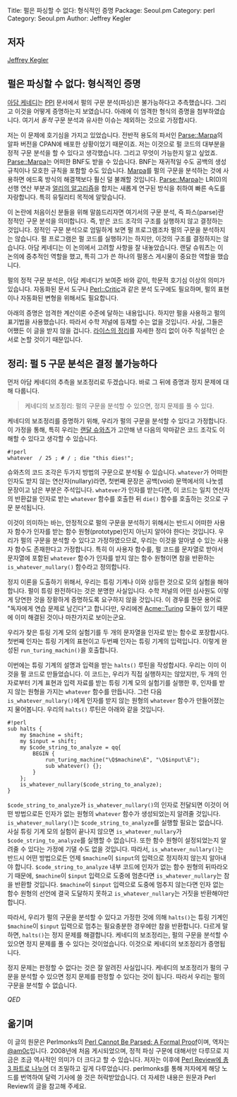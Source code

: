 Title:    펄은 파싱할 수 없다: 형식적인 증명
Package:  Seoul.pm
Category: perl
Category: Seoul.pm
Author:   Jeffrey Kegler


저자
-----

[Jeffrey Kegler][author]


펄은 파싱할 수 없다: 형식적인 증명
-----------------------------------------

<!--
Perl Cannot Be Parsed: A Formal Proof
-->

<!--
[ UPDATE 27 Aug 2009: Readers interested in the topic of this node will want to look first (or instead) at the series of three articles I wrote for The Perl Review, now available online. They lay this proof out more carefully and with thorough explanations, in three different versions. ]
-->

<!--
[ At this point this post should be considered mainly of historical interest. One especial defect is that it frames the issue in terms of "static parsing", implying that there are no similar issues with "dynamic" parsing. ]
-->

<!--
In the man page for PPI, Adam Kennedy conjectures that perl is unparseable, and suggests how to prove it. Below I carry out a rigorous version of the proof, which should put the matter beyond doubt.
-->

[아담 케네디][wiki-adam]는 [PPI][module-ppi] 문서에서 펄의 구문 분석(파싱)은 불가능하다고 추측했습니다.
그리고 이것을 어떻게 증명하는지 보였습니다. 아래에 이 엄격한 형식의 증명을 첨부하였습니다.
여기서 _동적_ 구문 분석과 유사한 이슈는 제외하는 것으로 가정합시다.

<!--
I've become interested in the question because I've just released an alpha version of a general parser (Parse::Marpa) on CPAN, which I think will allow static parsing of large portions of Perl 5, and I wanted to know what is achievable. Parse::Marpa accepts any BNF that's free of infinite loops. The BNF can be recursive, have empty productions or even be ambiguous. If Marpa works for parsing Perl 5, it will do it with a lot less cruft than ad hoc solutions. Parse::Marpa is based on new research into combining LR(0) precomputation with Earley's algorithm and so far speed seems good -- quite acceptable for utility purposes.
-->

저는 이 문제에 호기심을 가지고 있었습니다.
전반적 용도의 파서인 [Parse::Marpa][module-parse-marpa]의 알파 버전을 CPAN에 배포한 상황이었기 때문이죠.
저는 이것으로 펄 코드의 대부분을 정적 구문 분석을 할 수 있다고 생각했습니다.
그리고 무엇이 가능한지 알고 싶었죠. [Parse::Marpa][module-parse-marpa]는 어떠한 BNF도 받을 수 있습니다.
BNF는 재귀적일 수도 공백의 생성 규칙이나 모호한 규칙을 포함할 수도 있습니다.
[Marpa][module-parse-marpa]를 펄의 구문을 분석하는 것에 사용하면 에드혹 방식의 해결책보다 훨신 덜 불쾌할 것입니다.
[Parse::Marpa][module-parse-marpa]는 LR(0)의 선행 연산 부분과 [얼리의 알고리즘][wiki-earley-parser]을 합치는
새롭게 연구된 방식을 취하여 빠른 속도를 자랑합니다.
특히 유틸리티 목적에 알맞습니다.

<!--
For those not familiar with the history of this discussion, the term "parse" here is being used in its strict sense to mean static parsing -- taking a piece of code and determining its structure without executing it. In that strict sense the Perl program does not parse Perl. The Perl program executes Perl code, but does not determine its structure. Adam Kennedy gives a good account of the discussion. Randal Schwartz played a key role in it, and one of his perlmonks nodes is pivotal.
-->

이 논란에 처음이신 분들을 위해 말씀드리자면 여기서의 구문 분석, 즉 파스(parse)란 정적인 구문 분석을 의미합니다.
즉, 받은 코드 조각의 구조를 실행하지 않고 결정하는 것입니다.
정적인 구문 분석으로 엄밀하게 보면 펄 프로그램조차 펄의 구문을 분석하지는 않습니다.
펄 프로그램은 펄 코드를 실행하기는 하지만, 이것의 구조를 결정하지는 않습니다.
아담 케네디는 이 논의에서 고려할 사항을 잘 내놓았습니다.
랜달 슈워츠는 이 논의에 중추적인 역할을 했고, 특히 그가 쓴 하나의 펄몽스 게시물이 중요한 역할을 했습니다.

<!--
Static parsing of Perl 5 is of a lot more than academic interest, as Adam Kennedy shows. It is needed for automated documentation tools, analyzers like Perl::Critic, presentation tools, automatic transformation of Perl code, etc.
-->

펄의 정적 구문 분석은, 아담 케네디가 보여준 바와 같이, 학문적 호기심 이상의 의미가 있습니다.
자동화된 문서 도구나 [Perl::Critic][module-perl-critic]과 같은 분석 도구에도 필요하며,
펄의 표현이나 자동화된 변형을 위해서도 필요합니다.

<!--
The proof which follows meets the current level of rigor in Theory of Computation, but is written using Perl and Perl notation. That would make the following unacceptable to a math journal, but they wouldn't take it anyway, because the theorem is a very straightforward consequence of Rice's Theorem. 
-->

아래의 증명은 엄격한 계산이론 수준에 달하는 내용입니다.
하지만 펄을 사용하고 펄의 표기법을 사용했습니다.
따라서 수학 저널에 등재할 수는 없을 것입니다.
사실, 그들은 어쨌든 이 글을 받지 않을 겁니다.
[라이스의 정리][wiki-rice-theorem]를 자세한 정리 없이 아주 직설적인 순서로 논할 것이기 때문입니다.

<!--
Theorem: Parsing Perl 5 is Undecidable
-->

정리: 펄 5 구문 분석은 결정 불가능하다
---------------------------------------

<!--
We first establish Adam Kennedy's conjecture as a lemma. The proof will follow immediately from that and the Halting Theorem.
-->

먼저 아담 케네디의 추측을 보조정리로 두겠습니다.
바로 그 뒤에 증명과 정지 문제에 대해 다룹니다.

<!--
Kennedy's Lemma: If you can parse Perl, you can solve the Halting Problem.
-->

> 케네디의 보조정리:
> 펄의 구문을 분석할 수 있으면, 정지 문제를 풀 수 있다.

<!--
To prove Kennedy's Lemma, we assume that we can parse Perl. In particular this means we can take the following devilish snippet of code, concocted by Randal Schwartz, and determine the correct parse for it:
-->

케네디의 보조정리를 증명하기 위해, 우리가 펄의 구문을 분석할 수 있다고 가정합니다.
이 가정을 통해, 특히 우리는 [랜달 슈와츠][wiki-randal]가 고안해 낸 다음의 악마같은 코드 조각도 이해할 수 있다고 생각할 수 있습니다.

    #!perl
    whatever  / 25 ; # / ; die "this dies!"; 

<!--
    Schwartz's Snippet can parse two different ways: if whatever is nullary (that is, takes no arguments), the first statement is a division in void context, and the rest of the line is a comment. If whatever takes an argument, Schwartz's Snippet parses as a call to the whatever function with the result of a match operator, then a call to the die() function.
-->

슈와츠의 코드 조각은 두가지 방법의 구문으로 분석될 수 있습니다.
`whatever`가 어떠한 인자도 받지 않는 연산자(nullary)라면, 첫번째 문장은 공백(void) 문맥에서의 나눗셈 문장이고 남은 부분은 주석입니다.
`whatever`가 인자를 받는다면, 이 코드는 일치 연산자의 반환값을 인자로 받는 `whatever` 함수를 호출한 뒤 `die()` 함수를 호출하는 것으로 구문 분석됩니다.

<!--
This means that, in order to statically parse Perl, it must be possible to determine from a string of Perl 5 code whether it establishes a nullary prototype for the whatever subroutine. Since we've assumed we can parse Perl, we can assume that a subroutine to do this exists. Call the subroutine which takes as its only argument a Perl 5 code string, and returns true if and only if that code string establishes a nullary prototype for the whatever subroutine, is_whatever_nullary().
-->

이것이 의미하는 바는, 안정적으로 펄의 구문을 분석하기 위해서는
반드시 어떠한 사용자 함수가 인자를 받는 함수 원형(prototype)인지 아닌지 알아야 한다는 것입니다.
우리가 펄의 구문을 분석할 수 있다고 가정하였으므로, 우리는 이것을 알아낼 수 있는 사용자 함수도 존재한다고 가정합니다.
특히 이 사용자 함수를, 펄 코드를 문자열로 받아서
문자열에 포함된 `whatever` 함수가 인자를 받지 않는 함수 원형이면 참을 반환하는 `is_whatever_nullary()` 함수라고 정의합니다.

<!--
To drag the Halting Theorem into this, we'll need to simulate a Turing machine or its equivalent. It's very evident that Perl 5 is Turing-complete. No referee at a math journal would require something that obvious and that tedious to be proved. The term used in these cases is "left as an exercise to the reader". But in this case, there is an Acme::Turing, so the exercise apparently has already been done.
-->

정지 이론을 도출하기 위해서, 우리는 튜링 기계나 이와 상등한 것으로 모의 실험을 해야 합니다.
펄이 튜링 완전하다는 것은 분명한 사실입니다.
수학 저널의 어떤 심사원도 이렇게 당연한 것을 장황하게 증명하도록 요구하지 않을 것입니다.
이 경우를 전문 용어로 "독자에게 연습 문제로 남긴다"고 합니다만,
우리에겐 [Acme::Turing][module-acme-turing] 모듈이 있기 때문에 이미 해결된 것이나 마찬가지로 보이는군요.

<!--
We wrap the Turing machine simulator of our choice in a routine that takes two strings as its arguments, and treats the first string as the representation of a Turing machine, and the second as its input. Call this run_turing_machine.
-->

우리가 찾은 튜링 기계 모의 실험기를 두 개의 문자열을 인자로 받는 함수로 포장합시다.
첫번째 인자는 튜링 기계의 표현이고 두번째 인자는 튜링 기계의 입력입니다.
이렇게 완성된 `run_turing_machin()`을 호출합니다.

<!--
Now we write a routine, call it halts(), which takes the description of a Turing machine and its input. We have it create (but not run) a Perl 5 code string to run the Turing machine simulator on the machine description and input from our two arguments, and then establish a nullary prototype for whatever. We next ask is_whatever_nullary() whether the nullary prototype for whatever was established. Our halts() routine might look like this:
-->

이번에는 튜링 기계의 설명과 입력을 받는 `halts()` 루틴을 작성합시다.
우리는 이미 이것을 펄 코드로 만들었습니다.
이 코드는, 우리가 직접 실행하지는 않았지만, 두 개의 인자로부터 기계 표현과 입력 자료를 받는
튜링 기계 모의 실험기를 실행한 후, 인자를 받지 않는 원형을 가지는 `whatever` 함수를 만듭니다.
그런 다음 `is_whatever_nullary()`에게 인자를 받지 않는 원형의 `whatever` 함수가 만들어졌는지 물어봅니다.
우리의 `halts()` 루틴은 아래와 같을 것입니다.

    #!perl
    sub halts {
        my $machine = shift;
        my $input = shift;
        my $code_string_to_analyze = qq{
            BEGIN {
                run_turing_machine("\Q$machine\E", "\Q$input\E");
                sub whatever() {};
            }
        };
        is_whatever_nullary($code_string_to_analyze);
    }

<!--
    $code_string_to_analyze is passed as an argument to is_whatever_nullary(), which claims to be able to figure out, somehow, if the nullary whatever prototype is established. is_whatever_nullary() does not necessarily run $code_string_to_analyze. In fact if the Turing machine simulation does not halt, is_whatever_nullary() can't run $code_string_to_analyze, not and live up to the assumption that it will tell us whether the prototype is established or not. To do this, is_whatever_nullary() must somehow figure out when $machine does not halt with $input. Since the next thing in $code_string_to_analyze is the nullary prototype, if $machine halts with $input, is_whatever_nullary() will return true. If $machine does not halt with $input, the statement establishing the nullary whatever prototype will never be reached, and is_whatever_nullary() must return false.
-->

`$code_string_to_analyze`가 `is_whatever_nullary()`의 인자로 전달되면
이것이 어떤 방법으로든 인자가 없는 원형의 `whatever` 함수가 생성되었는지 알려줄 것입니다.
`is_whatever_nullary()`는 `$code_string_to_analyze`를 실행할 필요는 없습니다.
사실 튜링 기계 모의 실험이 끝나지 않으면 `is_whatever_nullary`가 `$code_string_to_analyze`를 실행할 수 없습니다.
또한 함수 원형이 설정되었는지 알려줄 수 있다는 가정에 기댈 수도 없을 것입니다.
따라서, `is_whatever_nullary()`는 반드시 어떤 방법으로든 언제 `$machine`이 `$input`의 입력으로 정지하지 않는지 알아내야 합니다.
`$code_string_to_analyze` 내부 코드에 인자가 없는 함수 원형의 뒤따라오기 때문에,
`$machine`이 `$input` 입력으로 도중에 멈춘다면 `is_whatever_nullary`는 참을 반환할 것입니다.
`$machine`이 `$input` 입력으로 도중에 멈추지 않는다면 인자 없는 함수 원형의 선언에 결국 도달하지 못하고
`is_whatever_nullary`는 거짓을 반환해야만 합니다.

<!--
So, given the assumption that we can parse Perl, halts() returns true if and only if the Turing machine $machine halts with input $input. In other words, halts() solves the Halting Problem. Kennedy's Lemma was that, if you can parse Perl, you can solve the Halting Problem. So this proves Kennedy's Lemma.
-->

따라서, 우리가 펄의 구문을 분석할 수 있다고 가정한 것에 의해 `halts()`는
튜링 기계인 `$machine`이 `$input` 입력으로 멈추는 필요충분한 경우에만 참을 반환합니다.
다르게 말하면, `halts()`는 정지 문제를 해결합니다.
케네디의 보조정리는, 펄의 구문을 분석할 수 있으면 정지 문제를 풀 수 있다는 것이었습니다.
이것으로 케네디의 보조정리가 증명됩니다.

<!--
It's well known that the Halting Problem cannot be solved. Kennedy's Lemma establishes that if we can parse Perl 5, we can solve the Halting Problem. Therefore we cannot parse Perl 5.
-->

정지 문제는 판정할 수 없다는 것은 잘 알려진 사실입니다.
케네디의 보조정리가 펄의 구문을 분석할 수 있으면 정지 문제를 판정할 수 있다는 것이 됩니다.
따라서 우리는 펄의 구문을 분석할 수 없습니다.

<!--
QED 
-->

_QED_


옮기며
-------

이 글의 원문은 Perlmonks의 [Perl Cannot Be Parsed: A Formal Proof][node]이며,
역자는 [@am0c][am0c]입니다.
2008년에 처음 게시되었으며, 정적 파싱 구문에 대해서만 다루므로 지금은
조금 역사적인 의미가 더 크다고 할 수 있습니다.
저자는 이후에 [Perl Review에 총 3 파트로 나누어][perlreview-undecidability]
더 조밀하고 깊게 다루었습니다.
perlmonks를 통해 저자에게 해당 노드를 번역하여 달력 기사에 쓸 것은 허락받았습니다.
더 자세한 내용은 원문과 Perl Review의 글을 참고해 주세요.


[author]: http://www.jeffreykegler.com/
[node]: http://www.perlmonks.org/?node_id=663393
[am0c]: http://twitter.com/am0c

[perlreview-undecidability]: http://www.jeffreykegler.com/Home/perl-and-undecidability

[module-parse-marpa]: http://metacpan.org/module/Marpa::PP
[module-perl-critic]: http://metacpan.org/module/Perl::Critic
[module-ppi]:         http://metacpan.org/module/PPI
[module-acme-turing]: http://metacpan.org/module/Acme::Turing

[wiki-adam]: http://en.wikipedia.org/wiki/Adam_Kennedy_%28programmer%29
[wiki-randal]: http://en.wikipedia.org/wiki/Randal_L._Schwartz
[wiki-earley-parser]: http://en.wikipedia.org/wiki/Earley_parser
[wiki-rice-theorem]: http://en.wikipedia.org/wiki/Rice%27s_theorem
